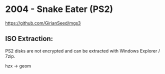 # 2004 - Snake Eater (PS2)

https://github.com/GirianSeed/mgs3
## ISO Extraction:
PS2 disks are not encrypted and can be extracted with Windows Explorer / 7zip.


hzx -> geom


